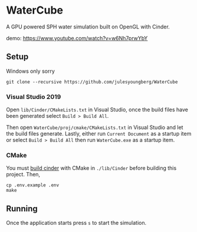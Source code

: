 # WaterCube

A GPU powered SPH water simulation built on OpenGL with Cinder.

demo: https://www.youtube.com/watch?v=w6Nh7prwYbY

## Setup

Windows only sorry

```shell
git clone --recursive https://github.com/julesyoungberg/WaterCube
```

### Visual Studio 2019

Open `lib/Cinder/CMakeLists.txt` in Visual Studio, once the build files have been generated select `Build > Build All`.

Then open `WaterCube/proj/cmake/CMakeLists.txt` in Visual Studio and let the build files generate.
Lastly, either run `Current Document` as a startup item or select `Build > Build All` then run `WaterCube.exe` as a startup item.

### CMake

You must [build cinder](https://libcinder.org/docs/guides/cmake/cmake.html) with CMake in `./lib/Cinder` before building this project. Then,

```shell
cp .env.example .env
make
```

## Running

Once the application starts press `s` to start the simulation.
